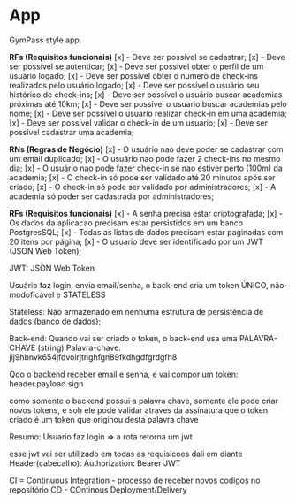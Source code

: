 # App

GymPass style app.

**RFs (Requisitos funcionais)**
[x] - Deve ser possível se cadastrar;
[x] - Deve ser possível se autenticar;
[x] - Deve ser possível obter o perfil de um usuário logado;
[x] - Deve ser possível obter o numero de check-ins realizados pelo usuário logado;
[x] - Deve ser possível o usuário seu histórico de check-ins;
[x] - Deve ser possível o usuário buscar academias próximas até 10km;
[x] - Deve ser possível o usuario buscar academias pelo nome;
[x] - Deve ser possível o usuario realizar check-in em uma academia;
[x] - Deve ser possível validar o check-in de um usuario;
[x] - Deve ser possível cadastrar uma academia;

**RNs (Regras de Negócio)**
[x] - O usuário nao deve poder se cadastrar com um email duplicado;
[x] - O usuário nao pode fazer 2 check-ins no mesmo dia;
[x] - O usuário nao pode fazer check-in se nao estiver perto (100m) da academia;
[x] - O check-in só pode ser validado até 20 minutos após ser criado;
[x] - O check-in só pode ser validado por administradores;
[x] - A academia só poder ser cadastrada por administradores;

**RFs (Requisitos funcionais)**
[x] - A senha precisa estar criptografada;
[x] - Os dados da aplicacao precisam estar persistidos em um banco PostgresSQL;
[x] - Todas as listas de dados precisam estar paginadas com 20 itens por página;
[x] - O usuario deve ser identificado por um JWT (JSON Web Token);

JWT: JSON Web Token

Usuário faz login, envia email/senha, o back-end cria um token ÚNICO, não-modoficável e STATELESS

Stateless: Não armazenado em nenhuma estrutura de persistência de dados (banco de dados);

Back-end: Quando vai ser criado o token, o back-end usa uma PALAVRA-CHAVE (string)
Palavra-chave: jij9hbnvk654jfdvoirjtnghfgn89fkdhgdfgrdgfh8

Qdo o backend receber email e senha, e vai compor um token: header.payload.sign

como somente o backend possui a palavra chave, somente ele pode criar novos tokens, e soh ele pode validar atraves da assinatura que o token criado é um token que originou desta palavra chave

Resumo: Usuario faz login => a rota retorna um jwt

esse jwt vai ser utilizado em todas as requisicoes dali em diante
Header(cabecalho): Authorization: Bearer  JWT

CI = Continuous Integration - processo de receber novos codigos no repositório
CD - COntinous Deployment/Delivery